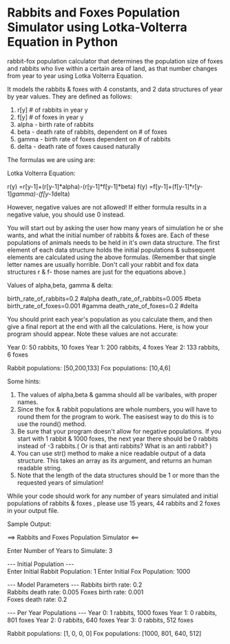 # Rabbits and Foxes Population Simulator using Lotka-Volterra Equation in Python

rabbit-fox population calculator that determines the population size of foxes and rabbits who live within a certain area of land, as that number changes from year to year using Lotka Volterra Equation.

It models the rabbits & foxes with 4 constants, and 2 data structures of year by year values. They are defined as follows:

1. r[y] # of rabbits in year y
2. f[y] # of foxes in year y
3. alpha - birth rate of rabbits
4. beta - death rate of rabbits, dependent on # of foxes
5. gamma - birth rate of foxes dependent on # of rabbits
6. delta - death rate of foxes caused naturally

The formulas we are using are:

Lotka Volterra Equation:

r(y) =r[y-1]+(r[y-1]*alpha)-(r[y-1]*f[y-1]*beta)
f(y) =f[y-1]+(f[y-1]*r[y-1]*gamma)-(f[y-1*delta)

However, negative values are not allowed! If either formula results in a negative value, you should use 0 instead.

You will start out by asking the user how many years of simulation he or she wants, and what the initial number of rabbits & foxes are. Each of these populations of animals needs to be held in it's own data structure. The first element of each data structure holds the initial populations & subsequent elements are calculated using the above formulas. (Remember that single letter names are usually horrible. Don't call your rabbit and fox data structures  r & f- those names are just for the equations above.)

Values of alpha,beta, gamma & delta:

birth_rate_of_rabbits=0.2    #alpha
death_rate_of_rabbits=0.005  #beta
birth_rate_of_foxes=0.001    #gamma
death_rate_of_foxes=0.2      #delta

You should print each year's population as you calculate them, and then give a final report at the end with all the calculations. Here, is how your program should appear. Note these values are not accurate:

Year 0: 50 rabbits, 10 foxes
Year 1: 200 rabbits, 4 foxes
Year 2: 133 rabbits, 6 foxes

Rabbit populations: [50,200,133]
Fox populations: [10,4,6]

Some hints:

1. The values of alpha,beta & gamma should all be varibales, with proper names.
2. Since the fox & rabbit populations are whole numbers, you will have to round them for the program to work. The easisest way to do this is to use the round() method.
3. Be sure that your program doesn't allow for negative populations. If you start with 1 rabbit & 1000 foxes, the next year there should be 0 rabbits instead of -3 rabbits.( Or is that anti rabbits? What is an anti rabbit? )
4. You can use str() method to make a nice readable output of a data structure. This takes an array as its argument, and returns an human readable string.
5. Note that the length of the data structures should be 1 or more than the requested years of simulation!

While your code should work for any number of years simulated and initial populations of rabbits & foxes , please use 15 years, 44 rabbits and 2 foxes in your output file.

Sample Output:

==> Rabbits and Foxes Population Simulator <==

Enter Number of Years to Simulate: 3

--- Initial Population ---       
Enter Initial Rabbit Population: 1
Enter Initial Fox Population: 1000

--- Model Parameters --- 
Rabbits birth rate: 0.2  
Rabbits death rate: 0.005
Foxes birth rate: 0.001  
Foxes death rate: 0.2    


--- Per Year Populations ---
Year 0: 1 rabbits, 1000 foxes
Year 1: 0 rabbits, 801 foxes
Year 2: 0 rabbits, 640 foxes
Year 3: 0 rabbits, 512 foxes

Rabbit populations: [1, 0, 0, 0]
Fox populations: [1000, 801, 640, 512]

